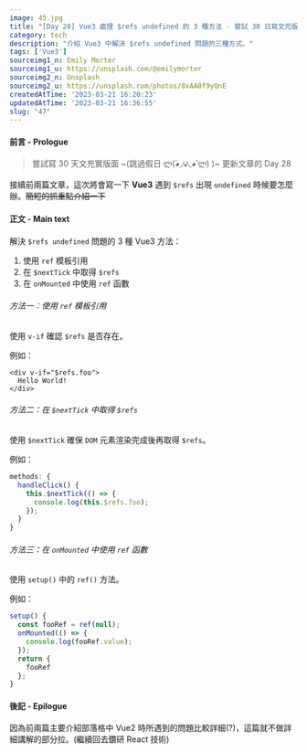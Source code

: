 ```yaml
---
image: 45.jpg
title: "[Day 28] Vue3 處理 $refs undefined 的 3 種方法 - 嘗試 30 日寫文充版挑戰"
category: tech
description: "介紹 Vue3 中解決 $refs undefined 問題的三種方式。"
tags: ['Vue3']
sourceimg1_n: Emily Morter
sourceimg1_u: https://unsplash.com/@emilymorter
sourceimg2_n: Unsplash
sourceimg2_u: https://unsplash.com/photos/8xAA0f9yQnE
createdAtTime: '2023-03-21 16:20:23'
updatedAtTime: '2023-03-21 16:36:55'
slug: "47"
---
```


#### 前言 - Prologue
> 嘗試寫 30 天文充實版面 ~(跳過假日 ლ(́◕◞౪◟◕‵ლ) )~ 更新文章的 Day 28

接續前兩篇文章，這次將會寫一下 **Vue3** 遇到 `$refs` 出現 `undefined` 時候要怎麼辦。~~簡短的抓重點介紹一下~~

#### 正文 - Main text

解決 `$refs undefined` 問題的 3 種 Vue3 方法：
1. 使用 `ref` 模板引用
2. 在 `$nextTick` 中取得 `$refs`
3. 在 `onMounted` 中使用 `ref` 函數

###### 方法一：使用 `ref` 模板引用
使用 `v-if` 確認 `$refs` 是否存在。

例如：
```vue
<div v-if="$refs.foo">
  Hello World!
</div>
```
###### 方法二：在 `$nextTick` 中取得 `$refs`
使用 `$nextTick` 確保 `DOM` 元素渲染完成後再取得 `$refs`。

例如：
```js
methods: {
  handleClick() {
    this.$nextTick(() => {
      console.log(this.$refs.foo);
    });
  }
}
```
###### 方法三：在 `onMounted` 中使用 `ref` 函數
使用 `setup()` 中的 `ref()` 方法。

例如：
```js
setup() {
  const fooRef = ref(null);
  onMounted(() => {
    console.log(fooRef.value);
  });
  return {
    fooRef
  };
}
```

#### 後記 - Epilogue

因為前兩篇主要介紹部落格中 Vue2 時所遇到的問題比較詳細(?)，這篇就不做詳細講解的部分拉。(繼續回去鑽研 React 技術)